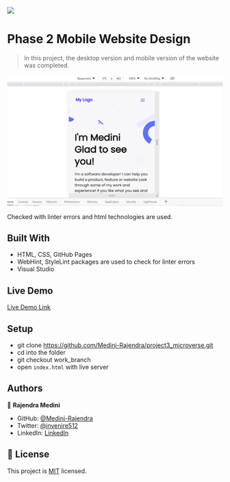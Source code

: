 ![](https://img.shields.io/badge/Microverse-blueviolet)

# Phase 2 Mobile Website Design

> In this project, the desktop version and mobile version of the website was completed.

![screenshot](./app_screenshot.png)

Checked with linter errors and html technologies are used.

## Built With

- HTML, CSS, GitHub Pages
- WebHint, StyleLint packages are used to check for linter errors
- Visual Studio

## Live Demo

[Live Demo Link](https://medini-rajendra.github.io/project3_microverse/)

## Setup 
- git clone https://github.com/Medini-Rajendra/project3_microverse.git
- cd into the folder
- git checkout work_branch
- open `index.html` with live server

## Authors

👤 **Rajendra Medini**
- GitHub: [@Medini-Rajendra](https://github.com/Medini-Rajendra)
- Twitter: [@invenire512](https://twitter.com/invenire512)
- LinkedIn: [LinkedIn](https://www.linkedin.com/in/medinichaitanya/)

## 📝 License

This project is [MIT](./MIT.md) licensed.
